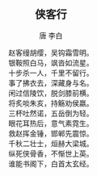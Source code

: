 
## <Center>侠客行  
<Center>唐 李白  
<Center>  

赵客缦胡缨，吴钩霜雪明。    
银鞍照白马，飒沓如流星。  
十步杀一人，千里不留行。  
事了拂衣去，深藏身与名。  
闲过信陵饮，脱剑膝前横。  
将炙啖朱亥，持觞劝侯嬴。  
三杯吐然诺，五岳倒为轻。  
眼花耳热后，意气素霓生。  
救赵挥金锤，邯郸先震惊。  
千秋二壮士，烜赫大梁城。  
纵死侠骨香，不惭世上英。  
谁能书阁下，白首太玄经。 